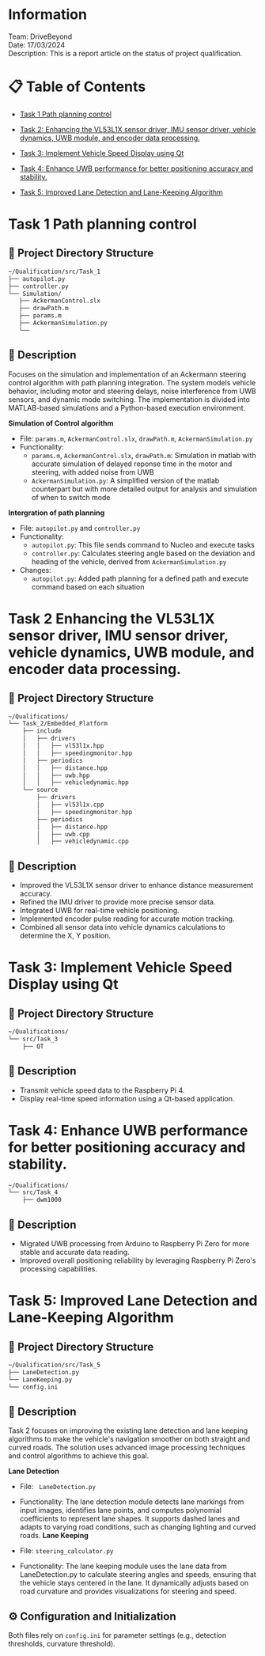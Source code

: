 # Information
Team: DriveBeyond  
Date: 17/03/2024  
Description: This is a report article on the status of project qualification.

# 📋 Table of Contents

* [Task 1 Path planning control](#task-1-path-planning-control)  
* [Task 2: Enhancing the VL53L1X sensor driver, IMU sensor driver, vehicle dynamics, UWB module, and encoder data processing.](#task-2-enhancing-the-vl53l1x-sensor-driver-imu-sensor-driver-vehicle-dynamics-uwb-module-and-encoder-data-processing)

* [Task 3: Implement Vehicle Speed Display using Qt](#task-3-implement-vehicle-speed-display-using-qt)

* [Task 4: Enhance UWB performance for better positioning accuracy and stability.](#task-4-enhance-uwb-performance-for-better-positioning-accuracy-and-stability)

* [Task 5: Improved Lane Detection and Lane-Keeping Algorithm](#task-5-improved-lane-detection-and-lane-keeping-algorithm)


# Task 1 Path planning control
## 📂 Project Directory Structure
```bash
~/Qualification/src/Task_1
├── autopilot.py
├── controller.py
└── Simulation/
   ├── AckermanControl.slx
   ├── drawPath.m
   ├── params.m
   ├── AckermanSimulation.py
   └──
```

## 📝 Description
   Focuses on the simulation and implementation of an Ackermann steering control algorithm with path planning integration. The system models vehicle behavior, including motor and steering delays, noise interference from UWB sensors, and dynamic mode switching. The implementation is divided into MATLAB-based simulations and a Python-based execution environment.

**Simulation of Control algorithm**  
   - File: `params.m`, `AckermanControl.slx`, `drawPath.m`, `AckermanSimulation.py`
   - Functionality: 
      - `params.m`, `AckermanControl.slx`, `drawPath.m`: Simulation in matlab with accurate simulation of delayed reponse time in the motor and steering, with added noise from UWB
      - `AckermanSimulation.py`: A simplified version of the matlab counterpart but with more detailed output for analysis and simulation of when to switch mode


**Intergration of path planning**
   - File: `autopilot.py` and `controller.py`
   - Functionality: 
      - `autopilot.py`: This file sends command to Nucleo and execute tasks
      - `controller.py`: Calculates steering angle based on the deviation and heading of the vehicle, derived from `AckermanSimulation.py`
   - Changes: 
      - `autopilot.py`: Added path planning for a defined path and execute command based on each situation

# Task 2 Enhancing the VL53L1X sensor driver, IMU sensor driver, vehicle dynamics, UWB module, and encoder data processing.
## 📂 Project Directory Structure
```bash
~/Qualifications/ 
└── Task_2/Embedded_Platform
    ├── include
    │   ├── drivers
    │   │   ├── vl53l1x.hpp
    │   │   ├── speedingmonitor.hpp
    │   ├── periodics
    │   │   ├── distance.hpp
    │   │   ├── uwb.hpp
    │   │   ├── vehicledynamic.hpp
    └── source
        ├── drivers
        │   ├── vl53l1x.cpp
        │   ├── speedingmonitor.hpp
        ├── periodics
        │   ├── distance.hpp
        │   ├── uwb.cpp
        │   ├── vehicledynamic.cpp
```
## 📝 Description
   - Improved the VL53L1X sensor driver to enhance distance measurement accuracy.
   - Refined the IMU driver to provide more precise sensor data.
   - Integrated UWB for real-time vehicle positioning.
   - Implemented encoder pulse reading for accurate motion tracking.
   - Combined all sensor data into vehicle dynamics calculations to determine the X, Y position.


# Task 3: Implement Vehicle Speed Display using Qt
## 📂 Project Directory Structure
```bash
~/Qualifications/ 
└── src/Task_3
    ├── QT
```
## 📝 Description
   - Transmit vehicle speed data to the Raspberry Pi 4.
   - Display real-time speed information using a Qt-based application.

# Task 4: Enhance UWB performance for better positioning accuracy and stability.
```bash
~/Qualifications/ 
└── src/Task_4
    ├── dwm1000
```

## 📝 Description
   - Migrated UWB processing from Arduino to Raspberry Pi Zero for more stable and accurate data reading.
   - Improved overall positioning reliability by leveraging Raspberry Pi Zero's processing capabilities.

   

# Task 5: Improved Lane Detection and Lane-Keeping Algorithm
## 📂 Project Directory Structure
```bash
~/Qualification/src/Task_5
├── LaneDetection.py
└── LaneKeeping.py
└── config.ini
```
## 📝 Description
Task 2 focuses on improving the existing lane detection and lane keeping algorithms to make the vehicle's navigation smoother on both straight and curved roads. The solution uses advanced image processing techniques and control algorithms to achieve this goal.

**Lane Detection**

- File: ` LaneDetection.py` 
- Functionality:
The lane detection module detects lane markings from input images, identifies lane points, and computes polynomial coefficients to represent lane shapes. It supports dashed lanes and adapts to varying road conditions, such as changing lighting and curved roads.
**Lane Keeping**

- File: ` steering_calculator.py ` 
- Functionality:
The lane keeping module uses the lane data from LaneDetection.py to calculate steering angles and speeds, ensuring that the vehicle stays centered in the lane. It dynamically adjusts based on road curvature and provides visualizations for steering and speed.

## ⚙️ Configuration and Initialization 

Both files rely on `config.ini` for parameter settings (e.g., detection thresholds, curvature threshold). 
